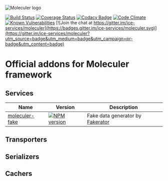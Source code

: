 ![Moleculer logo](http://moleculer.services/images/banner.png)

[![Build Status](https://travis-ci.org/ice-services/moleculer-addons.svg?branch=master)](https://travis-ci.org/ice-services/moleculer-addons)
[![Coverage Status](https://coveralls.io/repos/github/ice-services/moleculer-addons/badge.svg?branch=master)](https://coveralls.io/github/ice-services/moleculer-addons?branch=master)
[![Codacy Badge](https://api.codacy.com/project/badge/Grade/e52ed1ab0d014f16b1ed8e45d244b05c)](https://www.codacy.com/app/mereg-norbert/moleculer-addons?utm_source=github.com&amp;utm_medium=referral&amp;utm_content=ice-services/moleculer-addons&amp;utm_campaign=Badge_Grade)
[![Code Climate](https://codeclimate.com/github/ice-services/moleculer-addons/badges/gpa.svg)](https://codeclimate.com/github/ice-services/moleculer-addons)
[![Known Vulnerabilities](https://snyk.io/test/github/ice-services/moleculer-addons/badge.svg)](https://snyk.io/test/github/ice-services/moleculer-addons)
[![Join the chat at https://gitter.im/ice-services/moleculer](https://badges.gitter.im/ice-services/moleculer.svg)](https://gitter.im/ice-services/moleculer?utm_source=badge&utm_medium=badge&utm_campaign=pr-badge&utm_content=badge)

# Official addons for Moleculer framework

## Services
| Name | Version | Description |
| ---- | ------- | ----------- |
| [moleculer-fake](/services/moleculer-fake) | [![NPM version](https://img.shields.io/npm/v/moleculer-fake.svg)](https://www.npmjs.com/package/moleculer-fake) | Fake data generator by [Fakerator](https://github.com/icebob/fakerator) |

## Transporters

## Serializers

## Cachers
